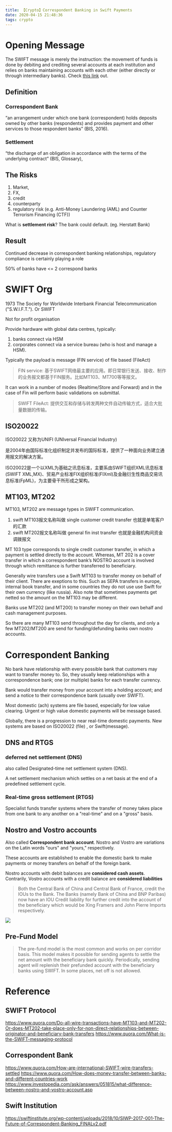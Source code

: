 ```yaml
---
title: 【Crypto】Correspondent Banking in Swift Payments
date: 2020-04-15 21:48:36
tags: crypto
---
```


# Opening Message

The SWIFT message is merely the instruction: the movement of funds is done by debiting and crediting several accounts at each institution and relies on banks maintaining accounts with each other (either directly or through intermediary banks). Check [this link](https://gendal.me/2013/11/24/a-simple-explanation-of-how-money-moves-around-the-banking-system/) out.

## Definition 

### Correspondent Bank

“an arrangement under which one bank (correspondent) holds deposits owned by other banks (respondents) and provides payment and other services to those respondent banks” (BIS, 2016).

### Settlement

“the discharge of an obligation in accordance with the terms of the underlying contract” (BIS, Glossary),

## The Risks

1. Market, 
1. FX, 
1. credit
1. counterparty 
1. regulatory risk (e.g. Anti-Money Laundering (AML) and Counter Terrorism Financing (CTF))

What is __settlement risk__? The bank could default. (eg. Herstatt Bank)

## Result

Continued decrease in correspondent banking relationships, regulatory compliance is certainly playing a role

50% of banks have <= 2 correspond banks

# SWIFT Org

1973 The Society for Worldwide Interbank Financial Telecommunication ("S.W.I.F.T."). Or SWIFT

Not for profit organisation

Provide hardware with global data centres, typically:
1. banks connect via HSM
1. corporates connect via a service bureau (who is host and manage a HSM).

Typically the payload is message (FIN service) of file based (FileAct)

> FIN service: 基于SWIFT网络最主要的应用。即日常银行发送、接收、制作的业务报文都基于FIN服务。比如MT103、MT700等等报文。

It can work in a number of modes (Realtime/Store and Forward) and in the case of Fin will perform basic validations on submittal.

> SWIFT FileAct: 提供交互和存储与转发两种文件自动传输方式，适合大批量数据的传输。

## ISO20022

ISO20022 又称为UNIFI (UNIversal Financial Industry)

是2004年由国际标准化组织制定并发布的国际标准，提供了一种面向业务建立通用报文的解决方案。

ISO20022是一个以XML为基础之讯息标准，主要系由SWIFT组织XML讯息标准(SWIFT XML,MX)、贸易产业标准FIX组织标准(FIXml)及金融衍生性商品交易讯息标准(FpML)，为主要骨干所形成之架构。

## MT103, MT202

MT103, MT202 are message types in SWIFT communication.

1. swift MT103报文名称叫做 single customer credit transfer 也就是单笔客户的汇款
1. swift MT202报文名称叫做 general fin inst transfer 也就是金融机构间资金调拨报文

MT 103 type corresponds to single credit customer transfer, in which a payment is settled directly to the account. Whereas, MT 202 is a cover transfer in which a correspondent bank’s NOSTRO account is involved through which remittance is further transferred to beneficiary.

Generally wire transfers use a Swift MT103 to transfer money on behalf of their client. There are exeptions to this. Such as SEPA transfers in europe, internal book transfer, and in some countries they do not use use Swift for their own currency (like russia). Also note that sometimes payments get netted so the amount on the MT103 may be different.

Banks use MT202 (and MT200) to transfer money on their own behalf and cash management purposes.

So there are many MT103 send throughout the day for clients, and only a few MT202/MT200 are send for funding/defunding banks own nostro accounts.

# Correspondent Banking

No bank have relationship with every possible bank that customers may want to transfer money to. So, they usually keep relationships with a correspondence bank; one (or multiple) banks for each transfer currency.

Bank would transfer money from your account into a holding account; and send a notice to their correspondence bank (usually over SWIFT). 

Most domestic (ach) systems are file based, especially for low value clearing. Urgent or high value domestic payments will be message based.

Globally, there is a progression to near real-time domestic payments. New systems are based on ISO20022 (file) , or Swift(message).

## DNS and RTGS

### deferred net settlement (DNS)

also called Designated-time net settlement system (DNS).

A net settlement mechanism which settles on a net basis at the end of a predefined settlement cycle.

### Real-time gross settlement (RTGS)

Specialist funds transfer systems where the transfer of money takes place from one bank to any another on a "real-time" and on a "gross" basis.


## Nostro and Vostro accounts

Also called __Correspondent bank account__. Nostro and Vostro are variations on the Latin words "ours" and "yours," respectively.

These accounts are established to enable the domestic bank to make payments or money transfers on behalf of the foreign bank.

Nostro accounts with debit balances are __considered cash assets__. Contrarily, Vostro accounts with a credit balance are __considered liabilities__

> Both the Central Bank of China and Central Bank of France, credit the IOUs to the Bank. The Banks (namely Bank of China and BNP Paribas) now have an IOU Credit liability for further credit into the account of the beneficiary which would be Xing Framers and John Pierre Imports respectively.

![](/images/lemonade-money-transfer.jpg)

## Pre-Fund Model

> The pre-fund model is the most common and works on per corridor basis.
> This model makes it possible for sending agents to settle the net amount with the beneficiary bank quickly.
> Periodically, sending agent will replenish their prefunded account with the beneficiary banks using SWIFT. In some places, net off is not allowed.

# Reference

## SWIFT Protocol

https://www.quora.com/Do-all-wire-transactions-have-MT103-and-MT202-Or-does-MT202-take-place-only-for-non-direct-relationships-between-originator-and-beneficiary-bank-transfers
https://www.quora.com/What-is-the-SWIFT-messaging-protocol

## Correspondent Bank

https://www.quora.com/How-are-international-SWIFT-wire-transfers-settled
https://www.quora.com/How-does-money-transfer-between-banks-and-different-countries-work
https://www.investopedia.com/ask/answers/051815/what-difference-between-nostro-and-vostro-account.asp

## Swift Institution

https://swiftinstitute.org/wp-content/uploads/2018/10/SIWP-2017-001-The-Future-of-Correspondent-Banking_FINALv2.pdf
